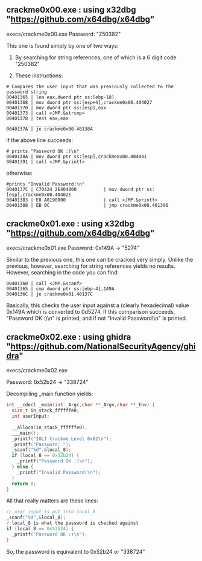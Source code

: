 ## crackme0x00.exe : using x32dbg "https://github.com/x64dbg/x64dbg"
execs/crackme0x00.exe
Password: "250382"

This one is found simply by one of two ways:
1. By searching for string references, one of which is a 6 digit code "250382"

2. These instructions:
```assembly
# Compares the user input that was previously collected to the password string
00401365 | lea eax,dword ptr ss:[ebp-18]
00401368 | mov dword ptr ss:[esp+4],crackme0x00.404027
00401370 | mov dword ptr ss:[esp],eax
00401373 | call <JMP.&strcmp>
00401378 | test eax,eax
________________________________
0040137A | je crackme0x00.40138A
```
if the above line succeeds:

```assembly
# prints "Password OK :)\n"
0040138A | mov dword ptr ss:[esp],crackme0x00.404041
00401391 | call <JMP.&printf>
```

otherwise:
```assembly
#prints "Invalid Password!\n"
0040137C | C70424 2E404000          | mov dword ptr ss:[esp],crackme0x00.40402E
00401383 | E8 A8190000              | call <JMP.&printf> 
00401388 | EB 0C                    | jmp crackme0x00.401396
```


## crackme0x01.exe : using x32dbg "https://github.com/x64dbg/x64dbg"
execs/crackme0x01.exe
Password: 0x149A -> "5274"

Similar to the previous one, this one can be cracked very simply. Unlike the previous, however, searching
for string references yields no results. However, searching in the code you can find:

```assembly
00401360 | call <JMP.&scanf>
00401365 | cmp dword ptr ss:[ebp-4],149A
0040136C | je crackme0x01.40137C
```

Basically, this checks the user input against a (clearly hexadecimal) value 0x149A which is converted to 
0d5274. If this comparison succeeds, "Password OK :)\n" is printed, and if not "Invalid Password!\n" is
printed.

## crackme0x02.exe : using ghidra "https://github.com/NationalSecurityAgency/ghidra"
execs/crackme0x02.exe

Password: 0x52b24 -> "338724"

Decompiling _main function yields:
```c
int __cdecl _main(int _Argc,char **_Argv,char **_Env) {
  size_t in_stack_ffffffe0;
  int userInput;
  
  __alloca(in_stack_ffffffe0);
  ___main();
  _printf("IOLI Crackme Level 0x02\n");
  _printf("Password: ");
  _scanf("%d",&local_8);
  if (local_8 == 0x52b24) {
    _printf("Password OK :)\n");
  } else {
    _printf("Invalid Password!\n");
  }
  return 0;
}
```

All that really matters are these lines:
```c
// user input is put into local_8
_scanf("%d",&local_8);
/ local_8 is what the password is checked against
if (local_8 == 0x52b24) {
  _printf("Password OK :)\n");
}
```

So, the password is equivalent to 0x52b24 or "338724"
